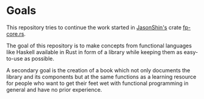 # Goals
This repository tries to continue the work started in
[JasonShin's](https://github.com/JasonShin) crate
[fp-core.rs](https://github.com/JasonShin/fp-core.rs).

The goal of this repository is to make concepts from functional languages like
Haskell available in Rust in form of a library while keeping them as
easy-to-use as possible.

A secondary goal is the creation of a book which not only documents the library
and its components but at the same functions as a learning resource for people
who want to get their feet wet with functional programming in general and have
no prior experience.

